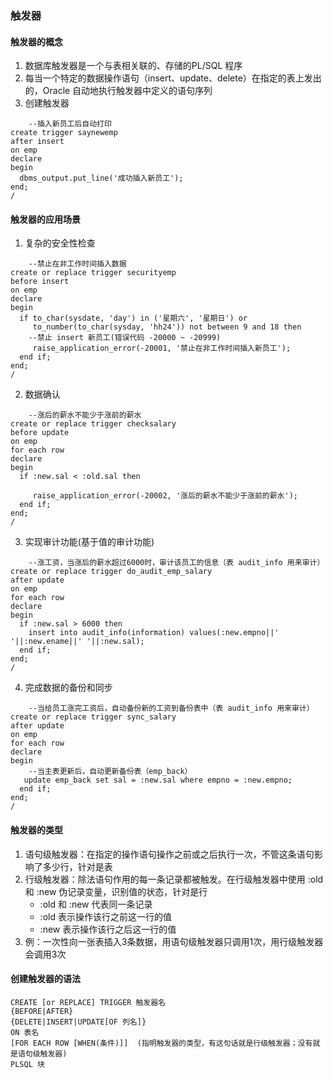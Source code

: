 ### 触发器
#### 触发器的概念
1. 数据库触发器是一个与表相关联的、存储的PL/SQL 程序
2. 每当一个特定的数据操作语句（insert、update、delete）在指定的表上发出的，Oracle 自动地执行触发器中定义的语句序列
3. 创建触发器
```
	--插入新员工后自动打印
create trigger saynewemp 
after insert
on emp
declare
begin
  dbms_output.put_line('成功插入新员工');
end;
/
```

#### 触发器的应用场景
1. 复杂的安全性检查
```
	--禁止在非工作时间插入数据
create or replace trigger securityemp 
before insert
on emp
declare
begin
  if to_char(sysdate, 'day') in ('星期六', '星期日') or
     to_number(to_char(sysday, 'hh24')) not between 9 and 18 then 
	--禁止 insert 新员工(错误代码 -20000 ~ -20999)
     raise_application_error(-20001, '禁止在非工作时间插入新员工');
  end if;
end;
/
```

2. 数据确认
```
	--涨后的薪水不能少于涨前的薪水
create or replace trigger checksalary 
before update
on emp
for each row
declare
begin
  if :new.sal < :old.sal then 
	
     raise_application_error(-20002, '涨后的薪水不能少于涨前的薪水');
  end if;
end;
/
```

3. 实现审计功能(基于值的审计功能)
```
	--涨工资，当涨后的薪水超过6000时，审计该员工的信息（表 audit_info 用来审计）
create or replace trigger do_audit_emp_salary 
after update
on emp
for each row
declare
begin
  if :new.sal > 6000 then 
	insert into audit_info(information) values(:new.empno||' '||:new.ename||' '||:new.sal);
  end if;
end;
/
```

4. 完成数据的备份和同步
```
	--当给员工涨完工资后，自动备份新的工资到备份表中（表 audit_info 用来审计）
create or replace trigger sync_salary 
after update
on emp
for each row
declare
begin
	--当主表更新后，自动更新备份表（emp_back）
   update emp_back set sal = :new.sal where empno = :new.empno;
  end if;
end;
/
```

#### 触发器的类型
1. 语句级触发器：在指定的操作语句操作之前或之后执行一次，不管这条语句影响了多少行，针对是表
2. 行级触发器：除法语句作用的每一条记录都被触发。在行级触发器中使用 :old 和 :new 伪记录变量，识别值的状态，针对是行
	* :old 和 :new 代表同一条记录
	* :old 表示操作该行之前这一行的值
	* :new 表示操作该行之后这一行的值
3. 例：一次性向一张表插入3条数据，用语句级触发器只调用1次，用行级触发器会调用3次

#### 创建触发器的语法
```
CREATE [or REPLACE] TRIGGER 触发器名
{BEFORE|AFTER}
{DELETE|INSERT|UPDATE[OF 列名]}
ON 表名
[FOR EACH ROW [WHEN(条件)]]  (指明触发器的类型，有这句话就是行级触发器；没有就是语句级触发器)
PLSQL 块
```